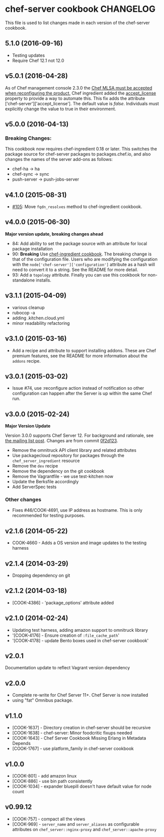 # chef-server cookbook CHANGELOG

This file is used to list changes made in each version of the chef-server cookbook.

## 5.1.0 (2016-09-16)
- Testing updates
- Require Chef 12.1 not 12.0

## v5.0.1 (2016-04-28)

As of Chef management console 2.3.0 the [Chef MLSA must be accepted when reconfiguring the product.](https://docs.chef.io/install_server.html) Chef ingredient added the [accept_license](https://github.com/chef-cookbooks/chef-ingredient/pull/101) property to provide a way to automate this. This fix adds the attribute ['chef-server']['accept_license']. The default value is _false_. Individuals must explicitly change the value to true in their environment. 

## v5.0.0 (2016-04-13)

### Breaking Changes:

This cookbook now requires chef-ingredient 0.18 or later. This switches the package source for chef-server packages to packages.chef.io, and also changes the names of the server add-ons as follows:

- chef-ha -> ha
- chef-sync -> sync
- push-server -> push-jobs-server

## v4.1.0 (2015-08-31)

- [#105](https://github.com/chef-cookbooks/chef-server): Move `fqdn_resolves` method to chef-ingredient cookbook.

## v4.0.0 (2015-06-30)

**Major version update, breaking changes ahead**

- 84: Add ability to set the package source with an attribute for local package installation
- 90: **Breaking** Use [chef-ingredient cookbook](https://supermarket.chef.io/cookbooks/chef-ingredient). The breaking change is that of the configuration file. Users who are modifying the configuration with the `node['chef-server']['configuration']` attribute as a hash will need to convert it to a string. See the README for more detail.
- 93: Add a `topology` attribute. Finally you can use this cookbook for non-standalone installs.

## v3.1.1 (2015-04-09)

- various cleanup
- rubocop -a
- adding .kitchen.cloud.yml
- minor readability refactoring

## v3.1.0 (2015-03-16)

- Add a recipe and attribute to support installing addons. These are Chef premium features, see the README for more information about the `addons` recipe.

## v3.0.1 (2015-03-02)

- Issue #74, use :reconfigure action instead of notification so other configuration can happen after the Server is up within the same Chef run.

## v3.0.0 (2015-02-24)

**Major Version Update**

Version 3.0.0 supports Chef Server 12. For background and rationale, see [the mailing list post](http://lists.opscode.com/sympa/arc/chef/2015-02/msg00351.html). Changes are from commit [0f2d123](https://github.com/chef-cookbooks/chef-server/commit/0f2d123ad9ebb40ac18fdabdeee2d66735604bbe).

- Remove the omnitruck API client library and related attributes
- Use packagecloud repository for packages through the `chef_server_ingredient` resource
- Remove the `dev` recipe
- Remove the dependency on the git cookbook
- Remove the Vagrantfile - we use test-kitchen now
- Update the Berksfile accordingly
- Add ServerSpec tests

### Other changes

- Fixes #46/COOK-4691, use IP address as hostname. This is only recommended for testing purposes.

## v2.1.6 (2014-05-22)

- COOK-4660 - Adds a OS version and image updates to the testing harness

## v2.1.4 (2014-03-29)

- Dropping dependency on git

## v2.1.2 (2014-03-18)

- [COOK-4386] - 'package_options' attribute added

## v2.1.0 (2014-02-24)

- Updating test harness, adding amazon support to omnitruck library
- '[COOK-4176] - Ensure creation of `:file_cache_path`'
- '[COOK-4178] - update Bento boxes used in chef-server cookbook'

## v2.0.1

Documentation update to reflect Vagrant version dependency

## v2.0.0

- Complete re-write for Chef Server 11+. Chef Server is now installed
- using "fat" Omnibus package.

## v1.1.0

- [COOK-1637] - Directory creation in chef-server should be recursive
- [COOK-1638] - chef-server: Minor foodcritic fixups needed
- [COOK-1643] - Chef Server Cookbook Missing Erlang in Metadata Depends
- [COOK-1767] - use platform_family in chef-server cookbook

## v1.0.0

- [COOK-801] - add amazon linux
- [COOK-886] - use bin path consistently
- [COOK-1034] - expander bluepill doesn't have default value for node count

## v0.99.12

- [COOK-757] - compact all the views
- [COOK-969] - `server_name` and `server_aliases` as configurable attributes on `chef_server::nginx-proxy` and `chef_server::apache-proxy`
